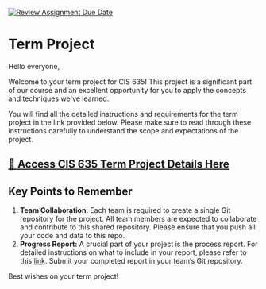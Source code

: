 [![Review Assignment Due Date](https://classroom.github.com/assets/deadline-readme-button-24ddc0f5d75046c5622901739e7c5dd533143b0c8e959d652212380cedb1ea36.svg)](https://classroom.github.com/a/NbTYTviJ)
# Term Project

Hello everyone,

Welcome to your term project for CIS 635! This project is a significant part of our course and an excellent opportunity for you to apply the concepts and techniques we've learned.

You will find all the detailed instructions and requirements for the term project in the link provided below. Please make sure to read through these instructions carefully to understand the scope and expectations of the project.

## [📎 Access CIS 635 Term Project Details Here](https://yong-zhuang.github.io/gvsu-cis635/final-project-proposal.html)

## Key Points to Remember

1. **Team Collaboration**: Each team is required to create a single Git repository for the project. All team members are expected to collaborate and contribute to this shared repository. Please ensure that you push all your code and data to this repo.
2. **Progress Report:** A crucial part of your project is the process report. For detailed instructions on what to include in your report, please refer to this [link](https://yong-zhuang.github.io/gvsu-cis635/final-project-progress.html). Submit your completed report in your team’s Git repository.

Best wishes on your term project!
